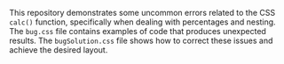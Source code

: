 This repository demonstrates some uncommon errors related to the CSS `calc()` function, specifically when dealing with percentages and nesting. The `bug.css` file contains examples of code that produces unexpected results. The `bugSolution.css` file shows how to correct these issues and achieve the desired layout.